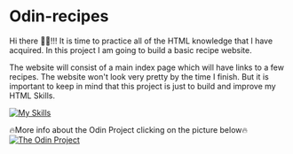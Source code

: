 # Odin-recipes

Hi there 🙋‍♂️!!!
It is time to practice all of the HTML knowledge that I have acquired.
In this project I am going to build a basic recipe website.

The website will consist of a main index page which will have links to
a few recipes. The website won't look very pretty by the time I finish.
But it is important to keep in mind that this project is just to build
and improve my HTML Skills.

[![My Skills](https://skillicons.dev/icons?i=html)](https://skillicons.dev)

🔥More info about the Odin Project clicking on the picture below🔥
  <a href="https://www.theodinproject.com/">
    <img src="https://www.theodinproject.com/assets/og-logo-dc2c719e367496ffaee876882b3f62c9b139279824de6a6e16448398fa513f7a.png" alt="The Odin Project"/>
  </a>

